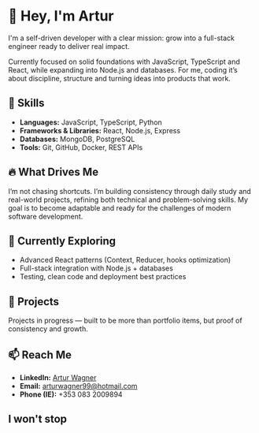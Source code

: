 # 👋 Hey, I'm Artur

I'm a self-driven developer with a clear mission: grow into a full-stack engineer ready to deliver real impact.  

Currently focused on solid foundations with JavaScript, TypeScript and React, while expanding into Node.js and databases. For me, coding it’s about discipline, structure and turning ideas into products that work.

## 🚀 Skills

- **Languages:** JavaScript, TypeScript, Python  
- **Frameworks & Libraries:** React, Node.js, Express  
- **Databases:** MongoDB, PostgreSQL  
- **Tools:** Git, GitHub, Docker, REST APIs  

## 🔥 What Drives Me

I’m not chasing shortcuts. I’m building consistency through daily study and real-world projects, refining both technical and problem-solving skills. My goal is to become adaptable and ready for the challenges of modern software development.  

## 🌱 Currently Exploring

- Advanced React patterns (Context, Reducer, hooks optimization)  
- Full-stack integration with Node.js + databases  
- Testing, clean code and deployment best practices  

## 💼 Projects

Projects in progress — built to be more than portfolio items, but proof of consistency and growth.  

## 📫 Reach Me

- **LinkedIn:** [Artur Wagner](https://www.linkedin.com/in/artur-wagner-016a62165/)  
- **Email:** arturwagner99@hotmail.com  
- **Phone (IE):** +353 083 2009894

## I won't stop
